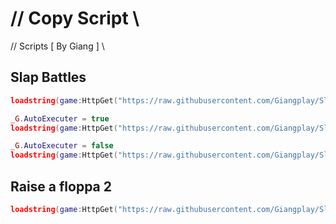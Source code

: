 # // Copy Script \\
// Scripts [ By Giang ] \\

## Slap Battles
```lua
loadstring(game:HttpGet("https://raw.githubusercontent.com/Giangplay/Slap_Battles/main/Slap_Battles.lua"))()
```

```lua
_G.AutoExecuter = true
loadstring(game:HttpGet("https://raw.githubusercontent.com/Giangplay/Slap_Battles/main/Slap_Battles.lua"))()
```

```lua
_G.AutoExecuter = false
loadstring(game:HttpGet("https://raw.githubusercontent.com/Giangplay/Slap_Battles/main/Slap_Battles.lua"))()
```

## Raise a floppa 2
```lua
loadstring(game:HttpGet("https://raw.githubusercontent.com/Giangplay/Slap_Battles/main/Game%20script/Raise-A-Floppy-2.lua"))()
```
